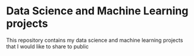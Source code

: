 # Data Science and Machine Learning projects
This repository contains my data science and machine learning projects that I would like to share to public
